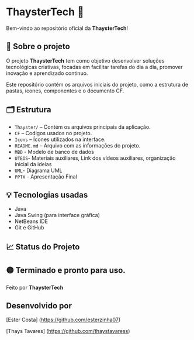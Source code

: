 # ThaysterTech 🚀

Bem-vindo ao repositório oficial da **ThaysterTech**!

## 📌 Sobre o projeto

O projeto **ThaysterTech** tem como objetivo desenvolver soluções tecnológicas criativas, focadas em facilitar tarefas do dia a dia, promover inovação e aprendizado contínuo.

Este repositório contém os arquivos iniciais do projeto, como a estrutura de pastas, ícones, componentes e o documento CF.

## 🗂 Estrutura

- `Thayster/` – Contém os arquivos principais da aplicação.
- `CF` – Codigos usados no projeto.
- `Icons` – Ícones utilizados na interface.
- `README.md` – Arquivo com as informações do projeto.
- `MBD` - Modelo de banco de dados
- `ÚTEIS`- Materiais auxiliares, Link dos vídeos auxiliares, organização inicial da ideias 
- `UML`- Diagrama UML
- `PPTX` - Apresentação Final

## 💡 Tecnologias usadas

- Java
- Java Swing (para interface gráfica)
- NetBeans IDE
- Git e GitHub

## 📈 Status do Projeto

🟡 Terminado e pronto para uso.
---

Feito por **ThaysterTech**

## Desenvolvido por
[Ester Costa] (https://github.com/esterzinha07)

[Thays Tavares] (https://github.com/thaystavaress)

